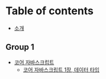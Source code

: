 # Table of contents

* [소개](README.md)

## Group 1

* [코어 자바스크립트](group-1/undefined/README.md)
  * [코어 자바스크립트 1장, 데이터 타입](group-1/undefined/1.md)

